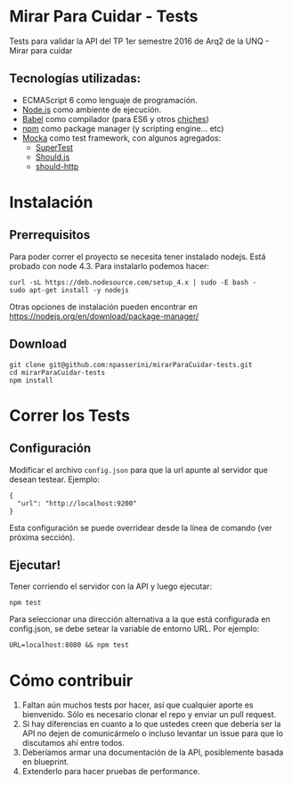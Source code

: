 # Mirar Para Cuidar - Tests
Tests para validar la API del TP 1er semestre 2016 de Arq2 de la UNQ - Mirar para cuidar

## Tecnologías utilizadas:
* ECMAScript 6 como lenguaje de programación.
* [Node.js](https://nodejs.org/en/) como ambiente de ejecución.
* [Babel](https://babeljs.io) como compilador
  (para ES6 y otros [chiches](https://babeljs.io/docs/plugins/preset-stage-0/))
* [npm](https://www.npmjs.com/) como package manager (y scripting engine... etc)
* [Mocka](https://mochajs.org/) como test framework, con algunos agregados:
  * [SuperTest](https://github.com/visionmedia/supertest)
  * [Should.js](https://shouldjs.github.io/)
  * [should-http](https://www.npmjs.com/package/should-http)


# Instalación
## Prerrequisitos
Para poder correr el proyecto se necesita tener instalado nodejs. Está probado con node 4.3. Para instalarlo podemos hacer:

```
curl -sL https://deb.nodesource.com/setup_4.x | sudo -E bash -
sudo apt-get install -y nodejs
```

Otras opciones de instalación pueden encontrar en https://nodejs.org/en/download/package-manager/

## Download
```
git clone git@github.com:npasserini/mirarParaCuidar-tests.git
cd mirarParaCuidar-tests
npm install
```

# Correr los Tests
## Configuración
Modificar el archivo `config.json` para que la url apunte al servidor que desean testear. Ejemplo:
```
{
  "url": "http://localhost:9200"
}
```

Esta configuración se puede overridear desde la línea de comando (ver próxima sección).

## Ejecutar!
Tener corriendo el servidor con la API y luego ejecutar:
```
npm test
```

Para seleccionar una dirección alternativa a la que está configurada en config.json, se debe setear la variable de entorno URL. Por ejemplo:

```
URL=localhost:8080 && npm test
```

# Cómo contribuir
1. Faltan aún muchos tests por hacer, así que cualquier aporte es bienvenido. Sólo es necesario clonar el repo y enviar un pull request.
2. Si hay diferencias en cuanto a lo que ustedes creen que debería ser la API no dejen de comunicármelo o incluso levantar un issue para que lo discutamos ahí entre todos.
3. Deberíamos armar una documentación de la API, posiblemente basada en blueprint.
4. Extenderlo para hacer pruebas de performance.
